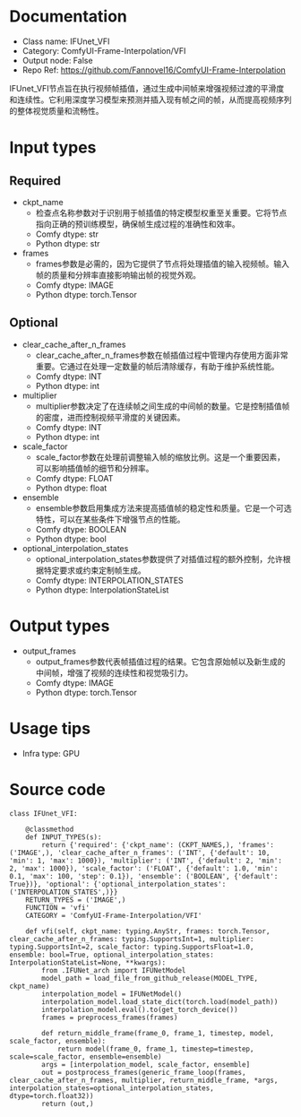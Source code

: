 # Documentation
- Class name: IFUnet_VFI
- Category: ComfyUI-Frame-Interpolation/VFI
- Output node: False
- Repo Ref: https://github.com/Fannovel16/ComfyUI-Frame-Interpolation

IFUnet_VFI节点旨在执行视频帧插值，通过生成中间帧来增强视频过渡的平滑度和连续性。它利用深度学习模型来预测并插入现有帧之间的帧，从而提高视频序列的整体视觉质量和流畅性。

# Input types
## Required
- ckpt_name
    - 检查点名称参数对于识别用于帧插值的特定模型权重至关重要。它将节点指向正确的预训练模型，确保帧生成过程的准确性和效率。
    - Comfy dtype: str
    - Python dtype: str
- frames
    - frames参数是必需的，因为它提供了节点将处理插值的输入视频帧。输入帧的质量和分辨率直接影响输出帧的视觉外观。
    - Comfy dtype: IMAGE
    - Python dtype: torch.Tensor
## Optional
- clear_cache_after_n_frames
    - clear_cache_after_n_frames参数在帧插值过程中管理内存使用方面非常重要。它通过在处理一定数量的帧后清除缓存，有助于维护系统性能。
    - Comfy dtype: INT
    - Python dtype: int
- multiplier
    - multiplier参数决定了在连续帧之间生成的中间帧的数量。它是控制插值帧的密度，进而控制视频平滑度的关键因素。
    - Comfy dtype: INT
    - Python dtype: int
- scale_factor
    - scale_factor参数在处理前调整输入帧的缩放比例。这是一个重要因素，可以影响插值帧的细节和分辨率。
    - Comfy dtype: FLOAT
    - Python dtype: float
- ensemble
    - ensemble参数启用集成方法来提高插值帧的稳定性和质量。它是一个可选特性，可以在某些条件下增强节点的性能。
    - Comfy dtype: BOOLEAN
    - Python dtype: bool
- optional_interpolation_states
    - optional_interpolation_states参数提供了对插值过程的额外控制，允许根据特定要求或约束定制帧生成。
    - Comfy dtype: INTERPOLATION_STATES
    - Python dtype: InterpolationStateList

# Output types
- output_frames
    - output_frames参数代表帧插值过程的结果。它包含原始帧以及新生成的中间帧，增强了视频的连续性和视觉吸引力。
    - Comfy dtype: IMAGE
    - Python dtype: torch.Tensor

# Usage tips
- Infra type: GPU

# Source code
```
class IFUnet_VFI:

    @classmethod
    def INPUT_TYPES(s):
        return {'required': {'ckpt_name': (CKPT_NAMES,), 'frames': ('IMAGE',), 'clear_cache_after_n_frames': ('INT', {'default': 10, 'min': 1, 'max': 1000}), 'multiplier': ('INT', {'default': 2, 'min': 2, 'max': 1000}), 'scale_factor': ('FLOAT', {'default': 1.0, 'min': 0.1, 'max': 100, 'step': 0.1}), 'ensemble': ('BOOLEAN', {'default': True})}, 'optional': {'optional_interpolation_states': ('INTERPOLATION_STATES',)}}
    RETURN_TYPES = ('IMAGE',)
    FUNCTION = 'vfi'
    CATEGORY = 'ComfyUI-Frame-Interpolation/VFI'

    def vfi(self, ckpt_name: typing.AnyStr, frames: torch.Tensor, clear_cache_after_n_frames: typing.SupportsInt=1, multiplier: typing.SupportsInt=2, scale_factor: typing.SupportsFloat=1.0, ensemble: bool=True, optional_interpolation_states: InterpolationStateList=None, **kwargs):
        from .IFUNet_arch import IFUNetModel
        model_path = load_file_from_github_release(MODEL_TYPE, ckpt_name)
        interpolation_model = IFUNetModel()
        interpolation_model.load_state_dict(torch.load(model_path))
        interpolation_model.eval().to(get_torch_device())
        frames = preprocess_frames(frames)

        def return_middle_frame(frame_0, frame_1, timestep, model, scale_factor, ensemble):
            return model(frame_0, frame_1, timestep=timestep, scale=scale_factor, ensemble=ensemble)
        args = [interpolation_model, scale_factor, ensemble]
        out = postprocess_frames(generic_frame_loop(frames, clear_cache_after_n_frames, multiplier, return_middle_frame, *args, interpolation_states=optional_interpolation_states, dtype=torch.float32))
        return (out,)
```